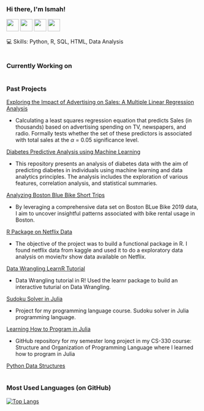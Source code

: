 ### Hi there, I'm Ismah!


<img height="32" width="32" src="https://cdn.jsdelivr.net/npm/simple-icons@v5/icons/python.svg" /> <img height="32" width="32" src="https://cdn.jsdelivr.net/npm/simple-icons@v5/icons/r.svg" /> <img height="32" width="32" src="https://cdn.jsdelivr.net/npm/simple-icons@v5/icons/julia.svg" /> <img height="32" width="32" src="https://cdn.jsdelivr.net/npm/simple-icons@v5/icons/visualstudiocode.svg"/> 

💻 Skills: Python, R, SQL, HTML, Data Analysis


# 

### Currently Working on


# 

### Past Projects

[Exploring the Impact of Advertising on Sales: A Multiple Linear Regression Analysis](https://github.com/ismahahmed/Advertising-Sales-Regression)
- Calculating a least squares regression equation that predicts Sales (in thousands) based on advertising spending on TV, newspapers, and radio. Formally tests whether the set of these predictors is associated with total sales at the $\alpha$ = 0.05 significance level.

[Diabetes Predictive Analysis using Machine Learning](https://github.com/ismahahmed/Diabetes-ML-Predictive-Analysis)
- This repository presents an analysis of diabetes data with the aim of predicting diabetes in individuals using machine learning and data analytics principles. The analysis includes the exploration of various features, correlation analysis, and statistical summaries.

[Analyzing Boston Blue Bike Short Trips](https://github.com/ismahahmed/Analyzing-Blue-Bike-Trips/tree/main)
- By leveraging a comprehensive data set on Boston BLue Bike 2019 data, I aim to uncover insightful patterns associated with bike rental usage in Boston.

[R Package on Netflix Data](https://github.com/ismahahmed/Netflix-R-Package)
- The objective of the project was to build a functional package in R. I found netflix data from kaggle and used it to do a exploratory data analysis on movie/tv show data available on Netflix.

[Data Wrangling LearnR Tutorial](https://github.com/ismahahmed/Data-Wrangling-R-Tutorial)
- Data Wrangling tutorial in R! Used the learnr package to build an interactive tuturial on Data Wrangling. 

[Sudoku Solver in Julia](https://github.com/ismahahmed/Julia-Sudoku)
- Project for my programming language course. Sudoku solver in Julia programming language.

[Learning How to Program in Julia](https://github.com/ismahahmed/Learning-Julia-Programming)
- GitHub repository for my semester long project in my CS-330 course: Structure and Organization of Programming Language where I learned how to program in Julia

[Python Data Structures](https://github.com/ismahahmed/Python-Data-Structures)


# 

### Most Used Languages (on GitHub)

[![Top Langs](https://github-readme-stats.vercel.app/api/top-langs/?username=ismahahmed&layout=compact&theme=radical)](https://github.com/ismahahmed/github-readme-stats)


#



